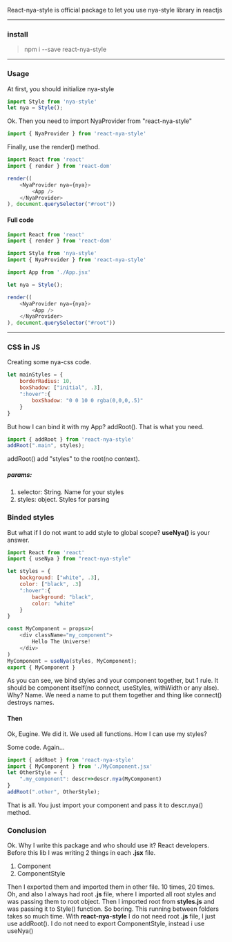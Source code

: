 React-nya-style is official package to let you use nya-style library in reactjs

---

### install
> npm i -\-save react-nya-style

---
### Usage
At first, you should initialize nya-style
```javascript
import Style from 'nya-style'
let nya = Style();
```
Ok. Then you need to import NyaProvider from "react-nya-style"
```javascript
import { NyaProvider } from 'react-nya-style'
```
Finally, use the render() method.
```javascript
import React from 'react'
import { render } from 'react-dom'

render((
	<NyaProvider nya={nya}>
		<App />
	</NyaProvider>
), document.querySelector("#root"))
```
#### Full code
```javascript
import React from 'react'
import { render } from 'react-dom'

import Style from 'nya-style'
import { NyaProvider } from 'react-nya-style'

import App from './App.jsx'

let nya = Style();

render((
	<NyaProvider nya={nya}>
		<App />
	</NyaProvider>
), document.querySelector("#root"))
```
---

### CSS in JS
Creating some nya-css code.
```javascript
let mainStyles = {
	borderRadius: 10,
	boxShadow: ["initial", .3],
	":hover":{
		boxShadow: "0 0 10 0 rgba(0,0,0,.5)"
	}
}
```
But how I can bind it with my App?
addRoot(). That is what you need.
```javascript
import { addRoot } from 'react-nya-style'
addRoot(".main", styles);
```
addRoot() add "styles" to the root(no context).
##### params:
1. selector: String. Name for your styles
2. styles: object. Styles for parsing

### Binded styles
But what if I do not want to add style to global scope?
**useNya()** is your answer.

```javascript
import React from 'react'
import { useNya } from "react-nya-style"

let styles = {
	background: ["white", .3],
	color: ["black", .3]
	":hover":{
		background: "black",
		color: "white"
	}
}

const MyComponent = props=>(
	<div className="my_component">
		Hello The Universe!
	</div>
)
MyComponent = useNya(styles, MyComponent);
export { MyComponent }
```
As you can see, we bind styles and your component together, but 1 rule.
It should be component itself(no connect, useStyles, withWidth or any alse). Why? Name. We need a name to put them together and thing like connect() destroys names.
#### Then
Ok, Eugine. We did it. We used all functions. How I can use my styles?

Some code. Again...
```javascript
import { addRoot } from 'react-nya-style'
import { MyComponent } from './MyComponent.jsx'
let OtherStyle = {
	".my_component": descr=>descr.nya(MyComponent)
}
addRoot(".other", OtherStyle);
```
That is all. You just import your component and pass it to descr.nya() method.

### Conclusion
Ok. Why I write this package and who should use it?
React developers. Before this lib I was writing 2 things in each **.jsx** file.

1. Component
2. ComponentStyle

Then I exported them and imported them in other file. 10 times, 20 times.
Oh, and also I always had root **.js** file, where I imported all root styles and was passing them to root object. Then I imported root from **styles.js** and was passing it to Style() function. So boring. This running between folders takes so much time.
With **react-nya-style** I do not need root **.js** file, I just use addRoot().
I do not need to export ComponentStyle, instead i use useNya()
